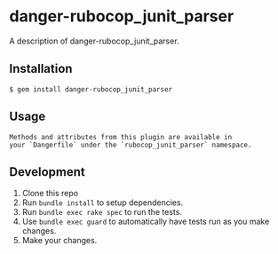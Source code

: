 # danger-rubocop_junit_parser

A description of danger-rubocop_junit_parser.

## Installation

    $ gem install danger-rubocop_junit_parser

## Usage

    Methods and attributes from this plugin are available in
    your `Dangerfile` under the `rubocop_junit_parser` namespace.

## Development

1. Clone this repo
2. Run `bundle install` to setup dependencies.
3. Run `bundle exec rake spec` to run the tests.
4. Use `bundle exec guard` to automatically have tests run as you make changes.
5. Make your changes.

